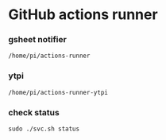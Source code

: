 # GitHub actions runner

### gsheet notifier
```
/home/pi/actions-runner
```

### ytpi
```
/home/pi/actions-runner-ytpi
```

### check status
```
sudo ./svc.sh status
```